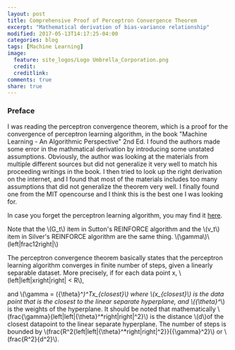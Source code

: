 ```yaml
---
layout: post
title: Comprehensive Proof of Perceptron Convergence Theorem
excerpt: "Mathematical derivation of bias-variance relationship"
modified: 2017-05-13T14:17:25-04:00
categories: blog
tags: [Machine Learning]
image:
  feature: site_logos/Logo Umbrella_Corporation.png
  credit: 
  creditlink: 
comments: true
share: true
---
```


### Preface

I was reading the perceptron convergence theorem, which is a proof for the convergence of perceptron learning algorithm, in the book "Machine Learning - An Algorithmic Perspective" 2nd Ed. I found the authors made some error in the mathmatical derivation by introducing some unstated assumptions. Obviously, the author was looking at the materials from multiple different sources but did not generalize it very well to match his proceeding writings in the book. I then tried to look up the right derivation on the internet, and I found that most of the materials includes too many assumptions that did not generalize the theorem very well. I finally found one from the MIT opencourse and I think this is the best one I was looking for.

In case you forget the perceptron learning algorithm, you may find it [here](/downloads/blog/2017-05-15-Perceptron-Convergence-Theorem/perceptron_learning_algorithm.pdf).


Note that the \\(G_t\\) item in Sutton's REINFORCE algorithm and the \\(v_t\\) item in Silver's REINFORCE algorithm are the same thing.
\\(\gamma\\)\\(left|frac12right|\\)

The perceptron convergence theorem basically states that the perceptron learning algorithm converges in finite number of steps, given a linearly separable dataset. More precisely, if for each data point x, \\(left|left|xright|right| < R\\), 



and \\(\gamma = ({\theta}^*)^Tx_{closest}\\) where \\(x_{closest}\\) is the data point that is the closest to the linear separate hyperplane, and \\({\theta}^*\\) is the weights of the hyperplane. It should be noted that mathematically \\(frac{\gamma}{left|left|{\theta}^*right|right|^2}\\) is the distance \\(d\\)of the closest datapoint to the linear separate hyperplane. The number of steps is bounded by \\(frac{R^2{left|left|{\theta}^*right|right|^2}}{{\gamma}^2}\\) or \\(frac{R^2}{d^2}\\).



